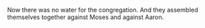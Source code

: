 Now there was no water for the congregation. And they assembled themselves together against Moses and against Aaron.
